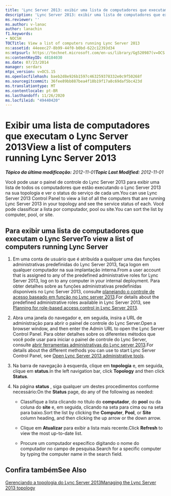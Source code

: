 ```yaml
---
title: 'Lync Server 2013: exibir uma lista de computadores que executam o Lync Server 2013'
description: 'Lync Server 2013: exibir uma lista de computadores que executam o Lync Server 2013.'
ms.reviewer: ''
ms.author: v-lanac
author: lanachin
f1.keywords:
- NOCSH
TOCTitle: View a list of computers running Lync Server 2013
ms:assetid: 44eeec27-8b99-44f0-b0bd-622c12393d34
ms:mtpsurl: https://technet.microsoft.com/en-us/library/Gg520987(v=OCS.15)
ms:contentKeyID: 48184030
ms.date: 07/23/2014
manager: serdars
mtps_version: v=OCS.15
ms.openlocfilehash: baeb2d8e926b1597c463259378332e0c9f50268f
ms.sourcegitcommit: 36fee89bb887bea4f18b19f17a8c69daf5bc423d
ms.translationtype: MT
ms.contentlocale: pt-BR
ms.lasthandoff: 11/26/2020
ms.locfileid: "49440420"
---
```

# <a name="view-a-list-of-computers-running-lync-server-2013"></a><span data-ttu-id="868e2-103">Exibir uma lista de computadores que executam o Lync Server 2013</span><span class="sxs-lookup"><span data-stu-id="868e2-103">View a list of computers running Lync Server 2013</span></span>

<div data-xmlns="http://www.w3.org/1999/xhtml">

<div class="topic" data-xmlns="http://www.w3.org/1999/xhtml" data-msxsl="urn:schemas-microsoft-com:xslt" data-cs="https://msdn.microsoft.com/">

<div data-asp="https://msdn2.microsoft.com/asp">



</div>

<div id="mainSection">

<div id="mainBody"><span data-ttu-id="868e2-104">

<span> </span></span><span class="sxs-lookup"><span data-stu-id="868e2-104">

<span> </span></span></span>

<span data-ttu-id="868e2-105">_**Tópico da última modificação:** 2012-11-01_</span><span class="sxs-lookup"><span data-stu-id="868e2-105">_**Topic Last Modified:** 2012-11-01_</span></span>

<span data-ttu-id="868e2-106">Você pode usar o painel de controle do Lync Server 2013 para exibir uma lista de todos os computadores que estão executando o Lync Server 2013 na sua topologia e ver o status do serviço de cada um.</span><span class="sxs-lookup"><span data-stu-id="868e2-106">You can use Lync Server 2013 Control Panel to view a list of all the computers that are running Lync Server 2013 in your topology and see the service status of each.</span></span> <span data-ttu-id="868e2-107">Você pode classificar a lista por computador, pool ou site.</span><span class="sxs-lookup"><span data-stu-id="868e2-107">You can sort the list by computer, pool, or site.</span></span>

<div>

## <a name="to-view-a-list-of-computers-running-lync-server"></a><span data-ttu-id="868e2-108">Para exibir uma lista de computadores que executam o Lync Server</span><span class="sxs-lookup"><span data-stu-id="868e2-108">To view a list of computers running Lync Server</span></span>

1.  <span data-ttu-id="868e2-109">Em uma conta de usuário que é atribuída a qualquer uma das funções administrativas predefinidas do Lync Server 2013, faça logon em qualquer computador na sua implantação interna.</span><span class="sxs-lookup"><span data-stu-id="868e2-109">From a user account that is assigned to any of the predefined administrative roles for Lync Server 2013, log on to any computer in your internal deployment.</span></span> <span data-ttu-id="868e2-110">Para obter detalhes sobre as funções administrativas predefinidas disponíveis no Lync Server 2013, consulte [planejando o controle de acesso baseado em função no Lync server 2013](lync-server-2013-planning-for-role-based-access-control.md).</span><span class="sxs-lookup"><span data-stu-id="868e2-110">For details about the predefined administrative roles available in Lync Server 2013, see [Planning for role-based access control in Lync Server 2013](lync-server-2013-planning-for-role-based-access-control.md).</span></span>

2.  <span data-ttu-id="868e2-111">Abra uma janela do navegador e, em seguida, insira a URL de administração para abrir o painel de controle do Lync Server.</span><span class="sxs-lookup"><span data-stu-id="868e2-111">Open a browser window, and then enter the Admin URL to open the Lync Server Control Panel.</span></span> <span data-ttu-id="868e2-112">Para obter detalhes sobre os diferentes métodos que você pode usar para iniciar o painel de controle do Lync Server, consulte [abrir ferramentas administrativas do Lync server 2013](lync-server-2013-open-lync-server-administrative-tools.md).</span><span class="sxs-lookup"><span data-stu-id="868e2-112">For details about the different methods you can use to start Lync Server Control Panel, see [Open Lync Server 2013 administrative tools](lync-server-2013-open-lync-server-administrative-tools.md).</span></span>

3.  <span data-ttu-id="868e2-113">Na barra de navegação à esquerda, clique em **topologia** e, em seguida, clique em **status**.</span><span class="sxs-lookup"><span data-stu-id="868e2-113">In the left navigation bar, click **Topology** and then click **Status**.</span></span>

4.  <span data-ttu-id="868e2-114">Na página **status** , siga qualquer um destes procedimentos conforme necessário:</span><span class="sxs-lookup"><span data-stu-id="868e2-114">On the **Status** page, do any of the following as needed:</span></span>
    
      - <span data-ttu-id="868e2-115">Classifique a lista clicando no título do **computador**, do **pool** ou da coluna do **site** e, em seguida, clicando na seta para cima ou na seta para baixo.</span><span class="sxs-lookup"><span data-stu-id="868e2-115">Sort the list by clicking the **Computer**, **Pool**, or **Site** column heading, and then clicking the up arrow or the down arrow.</span></span>
    
      - <span data-ttu-id="868e2-116">Clique em **Atualizar** para exibir a lista mais recente.</span><span class="sxs-lookup"><span data-stu-id="868e2-116">Click **Refresh** to view the most up-to-date list.</span></span>
    
      - <span data-ttu-id="868e2-117">Procure um computador específico digitando o nome do computador no campo de pesquisa.</span><span class="sxs-lookup"><span data-stu-id="868e2-117">Search for a specific computer by typing the computer name in the search field.</span></span>

</div>

<div>

## <a name="see-also"></a><span data-ttu-id="868e2-118">Confira também</span><span class="sxs-lookup"><span data-stu-id="868e2-118">See Also</span></span>


[<span data-ttu-id="868e2-119">Gerenciando a topologia do Lync Server 2013</span><span class="sxs-lookup"><span data-stu-id="868e2-119">Managing the Lync Server 2013 topology</span></span>](lync-server-2013-managing-the-lync-server-topology.md)  
  

<span data-ttu-id="868e2-120"></div>

</div>

<span> </span>

</div>

</div>

</span><span class="sxs-lookup"><span data-stu-id="868e2-120"></div>

</div>

<span> </span>

</div>

</div>

</span></span></div>

